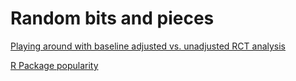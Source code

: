 # Random bits and pieces
 
[Playing around with baseline adjusted vs. unadjusted RCT analysis](https://inductivestep.github.io/Random-bits-and-pieces/baseline%20adjust%20RCT.nb.html)

[R Package popularity](https://inductivestep.github.io/Random-bits-and-pieces/cran%20stats.nb.html)

